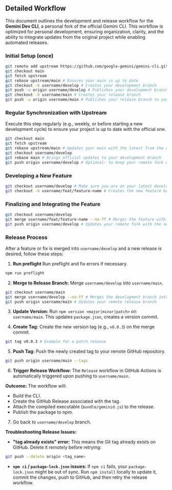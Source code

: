 ## Detailed Workflow

This document outlines the development and release workflow for the **Gemini Dev CLI**, a personal fork of the official Gemini CLI. This workflow is optimized for personal development, ensuring organization, clarity, and the ability to integrate updates from the original project while enabling automated releases.

### Initial Setup (once)

```bash
git remote add upstream https://github.com/google-gemini/gemini-cli.git # Adds the remote of the original project
git checkout main
git fetch upstream
git rebase upstream/main # Ensures your main is up to date
git checkout -b username/develop # Creates your development branch
git push -u origin username/develop # Publishes your development branch to your fork
git checkout -b username/main # Creates your release branch
git push -u origin username/main # Publishes your release branch to your fork
```

### Regular Synchronization with Upstream

Execute this step regularly (e.g., weekly, or before starting a new development cycle) to ensure your project is up to date with the official one.

```bash
git checkout main
git fetch upstream
git rebase upstream/main # Updates your main with the latest from the official project
git checkout username/develop
git rebase main # Brings official updates to your development branch
git push origin username/develop # Optional: to keep your remote fork updated
```

### Developing a New Feature

```bash
git checkout username/develop # Make sure you are on your latest development branch
git checkout -b username/feat/feature-name # Creates the new feature branch
```

### Finalizing and Integrating the Feature

```bash
git checkout username/develop
git merge username/feat/feature-name --no-ff # Merges the feature with an explicit merge commit
git push origin username/develop # Updates your remote fork with the new feature
```

### Release Process

After a feature or fix is merged into `username/develop` and a new release is desired, follow these steps:

1. **Run preflight** Run preflight and fix errors if necessary.

```bash
npm run preflight
```

2.  **Merge to Release Branch:** Merge `username/develop` into `username/main`.

```bash
git checkout username/main
git merge username/develop --no-ff # Merges the development branch into the release branch
git push origin username/main # Updates your remote release branch
```

3.  **Update Version:** Run `npm version <major|minor|patch>` on `username/main`. This updates `package.json`, creates a version commit.

4.  **Create Tag:** Create the new version tag (e.g., `v0.0.3`) on the merge commit.

```bash
git tag v0.0.3 # Example for a patch release
```

5.  **Push Tag:** Push the newly created tag to your remote GitHub repository.

```bash
git push origin username/main --tags
```

6.  **Trigger Release Workflow:** The `Release` workflow in GitHub Actions is automatically triggered upon pushing to `username/main`.

**Outcome:** The workflow will:

- Build the CLI.
- Create the GitHub Release associated with the tag.
- Attach the compiled executable (`bundle/geminid.js`) to the release.
- Publish the package to npm.

7. Go back to `username/develop` branch.

**Troubleshooting Release Issues:**

- **"tag already exists" error:** This means the Git tag already exists on GitHub. Delete it remotely before retrying:

```bash
git push --delete origin <tag_name>
```

- **`npm ci` / `package-lock.json` issues:** If `npm ci` fails, your `package-lock.json` might be out of sync. Run `npm install` locally to update it, commit the changes, push to GitHub, and then retry the release workflow.

